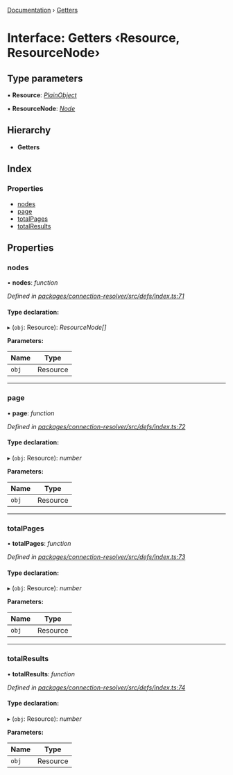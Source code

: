 [Documentation](../README.md) › [Getters](getters.md)

# Interface: Getters ‹**Resource, ResourceNode**›

## Type parameters

▪ **Resource**: *[PlainObject](../README.md#plainobject)*

▪ **ResourceNode**: *[Node](../README.md#node)*

## Hierarchy

* **Getters**

## Index

### Properties

* [nodes](getters.md#nodes)
* [page](getters.md#page)
* [totalPages](getters.md#totalpages)
* [totalResults](getters.md#totalresults)

## Properties

###  nodes

• **nodes**: *function*

*Defined in [packages/connection-resolver/src/defs/index.ts:71](https://github.com/badbatch/graphql-box/blob/cfaf258/packages/connection-resolver/src/defs/index.ts#L71)*

#### Type declaration:

▸ (`obj`: Resource): *ResourceNode[]*

**Parameters:**

Name | Type |
------ | ------ |
`obj` | Resource |

___

###  page

• **page**: *function*

*Defined in [packages/connection-resolver/src/defs/index.ts:72](https://github.com/badbatch/graphql-box/blob/cfaf258/packages/connection-resolver/src/defs/index.ts#L72)*

#### Type declaration:

▸ (`obj`: Resource): *number*

**Parameters:**

Name | Type |
------ | ------ |
`obj` | Resource |

___

###  totalPages

• **totalPages**: *function*

*Defined in [packages/connection-resolver/src/defs/index.ts:73](https://github.com/badbatch/graphql-box/blob/cfaf258/packages/connection-resolver/src/defs/index.ts#L73)*

#### Type declaration:

▸ (`obj`: Resource): *number*

**Parameters:**

Name | Type |
------ | ------ |
`obj` | Resource |

___

###  totalResults

• **totalResults**: *function*

*Defined in [packages/connection-resolver/src/defs/index.ts:74](https://github.com/badbatch/graphql-box/blob/cfaf258/packages/connection-resolver/src/defs/index.ts#L74)*

#### Type declaration:

▸ (`obj`: Resource): *number*

**Parameters:**

Name | Type |
------ | ------ |
`obj` | Resource |
